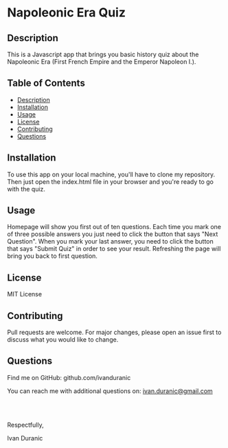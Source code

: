 # Napoleonic Era Quiz

## Description

This is a Javascript app that brings you basic history quiz about the Napoleonic Era (First French Empire and the Emperor Napoleon I.).

## Table of Contents

- [Description](#description)
- [Installation](#installation)
- [Usage](#usage)
- [License](#license)
- [Contributing](#contributing)
- [Questions](#questions)

## Installation

To use this app on your local machine, you'll have to clone my repository. Then just open the index.html file in your browser and you're ready to go with the quiz.

## Usage

Homepage will show you first out of ten questions. Each time you mark one of three possible answers you just need to click the button that says "Next Question". When you mark your last answer, you need to click the button that says "Submit Quiz" in order to see your result. Refreshing the page will bring you back to first question.

## License

MIT License

## Contributing

Pull requests are welcome. For major changes, please open an issue first to discuss what you would like to change.

## Questions

Find me on GitHub: github.com/ivanduranic

You can reach me with additional questions on: ivan.duranic@gmail.com

<br><br>

Respectfully,

Ivan Duranic
